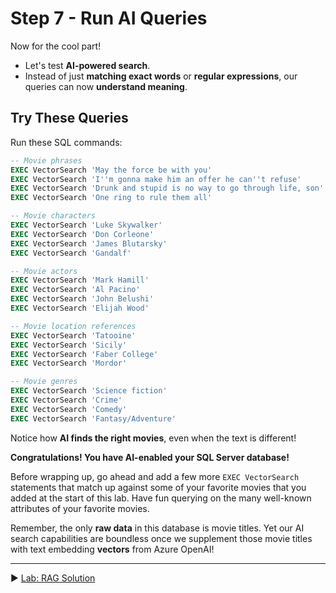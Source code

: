 # Step 7 - Run AI Queries

Now for the cool part!

- Let's test **AI-powered search**.
- Instead of just **matching exact words** or **regular expressions**, our queries can now **understand meaning**.

## Try These Queries

Run these SQL commands:

```sql
-- Movie phrases
EXEC VectorSearch 'May the force be with you'
EXEC VectorSearch 'I''m gonna make him an offer he can''t refuse'
EXEC VectorSearch 'Drunk and stupid is no way to go through life, son'
EXEC VectorSearch 'One ring to rule them all'

-- Movie characters
EXEC VectorSearch 'Luke Skywalker'
EXEC VectorSearch 'Don Corleone'
EXEC VectorSearch 'James Blutarsky'
EXEC VectorSearch 'Gandalf'

-- Movie actors
EXEC VectorSearch 'Mark Hamill'
EXEC VectorSearch 'Al Pacino'
EXEC VectorSearch 'John Belushi'
EXEC VectorSearch 'Elijah Wood'

-- Movie location references
EXEC VectorSearch 'Tatooine'
EXEC VectorSearch 'Sicily'
EXEC VectorSearch 'Faber College'
EXEC VectorSearch 'Mordor'

-- Movie genres
EXEC VectorSearch 'Science fiction'
EXEC VectorSearch 'Crime'
EXEC VectorSearch 'Comedy'
EXEC VectorSearch 'Fantasy/Adventure'

```

Notice how **AI finds the right movies**, even when the text is different!

**Congratulations! You have AI-enabled your SQL Server database!**

Before wrapping up, go ahead and add a few more `EXEC VectorSearch` statements that match up against some of your favorite movies that you added at the start of this lab. Have fun querying on the many well-known attributes of your favorite movies.

Remember, the only **raw data** in this database is movie titles. Yet our AI search capabilities are boundless once we supplement those movie titles with text embedding **vectors** from Azure OpenAI!

___

▶ [Lab: RAG Solution](https://github.com/lennilobel/sql2022-workshop-hol-vegas2025/blob/master/HOL/4.%20AI%20Features/2.%20RAG%20Solution/README.md)
